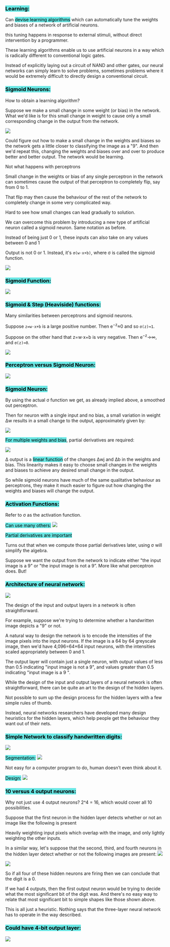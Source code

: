 ### <mark style="background: #69E7E4;">Learning:</mark>

Can <mark style="background: #69E7E4;">devise learning algorithms</mark> which can automatically tune the weights and biases of a network of artificial neurons.

this tuning happens in response to external stimuli, without direct intervention by a programmer.

These learning algorithms enable us to use artificial neurons in a way which is radically different to conventional logic gates.

Instead of explicitly laying out a circuit of NAND and other gates, our neural networks can simply learn to solve problems, sometimes problems where it would be extremely difficult to directly design a conventional circuit.

### <mark style="background: #69E7E4;">Sigmoid Neurons:</mark>

How to obtain a learning algorithm?

Suppose we make a small change in some weight (or bias) in the network. What we'd like is for this small change in weight to cause only a small corresponding change in the output from the network.

![](https://i.imgur.com/nmZNtbr.png)

Could figure out how to make a small change in the weights and biases so the network gets a little closer to classifying the image as a "9". And then we'd repeat this, changing the weights and biases over and over to produce better and better output. The network would be learning.

Not what happens with perceptrons

Small change in the weights or bias of any single perceptron in the network can sometimes cause the output of that perceptron to completely flip, say from 0 to 1.

That flip may then cause the behaviour of the rest of the network to completely change in some very complicated way.

Hard to see how small changes can lead gradually to solution.

We can overcome this problem by introducing a new type of artificial neuron called a sigmoid neuron. Same notation as before.

Instead of being just 0 or 1, these inputs can also take on any values between 0 and 1

Output is not 0 or 1. Instead, it's ``σ(w⋅x+b)``, where σ is called the sigmoid function.

![](https://i.imgur.com/97wraS6.png)

### <mark style="background: #69E7E4;">Sigmoid Function:</mark>

![](https://i.imgur.com/uPu37Ua.png)

### <mark style="background: #69E7E4;">Sigmoid & Step (Heaviside) functions:</mark>

Many similarities between perceptrons and sigmoid neurons.

Suppose ``z=w⋅x+b`` is a large positive number. Then e<sup>−z</sup>≈0 and so ``σ(z)≈1``.

Suppose on the other hand that z=w⋅x+b is very negative. Then e<sup>−z</sup>→∞, and ``σ(z)≈0``.

![](https://i.imgur.com/puJj3hN.png)

### <mark style="background: #69E7E4;">Perceptron versus Sigmoid Neuron:</mark>

![](https://i.imgur.com/c40OfmJ.png)

### <mark style="background: #69E7E4;">Sigmoid Neuron:</mark>

By using the actual σ function we get, as already implied above, a smoothed out perceptron.

Then for neuron with a single input and no bias, a small variation in weight Δw results in a small change to the output, approximately given by:

![](https://i.imgur.com/Kd8HVVl.png)

<mark style="background: #69E7E4;">For multiple weights and bias</mark>, partial derivatives are required:

![](https://i.imgur.com/gFLBlOL.png)

Δ output is a <mark style="background: #69E7E4;">linear function</mark> of the changes Δwj and Δb in the weights and bias. This linearity makes it easy to choose small changes in the weights and biases to achieve any desired small change in the output.

So while sigmoid neurons have much of the same qualitative behaviour as perceptrons, they make it much easier to figure out how changing the weights and biases will change the output.

### <mark style="background: #69E7E4;">Activation Functions:</mark>

Refer to σ as the activation function.

<mark style="background: #69E7E4;">Can use many others:</mark>
![](https://i.imgur.com/9UQi0Go.png)

<mark style="background: #69E7E4;">Partial derivatives are important</mark>

Turns out that when we compute those partial derivatives later, using σ will simplify the algebra.

Suppose we want the output from the network to indicate either "the input image is a 9" or "the input image is not a 9”. More like what perceptron does. But!

### <mark style="background: #69E7E4;">Architecture of neural network:</mark>

![](https://i.imgur.com/aSKaKBd.png)

The design of the input and output layers in a network is often straightforward.

For example, suppose we're trying to determine whether a handwritten image depicts a "9" or not.

A natural way to design the network is to encode the intensities of the image pixels into the input neurons. If the image is a 64 by 64 greyscale image, then we'd have 4,096=64×64 input neurons, with the intensities scaled appropriately between 0 and 1.

The output layer will contain just a single neuron, with output values of less than 0.5 indicating "input image is not a 9", and values greater than 0.5 indicating "input image is a 9 ".

While the design of the input and output layers of a neural network is often straightforward, there can be quite an art to the design of the hidden layers.

Not possible to sum up the design process for the hidden layers with a few simple rules of thumb.

Instead, neural networks researchers have developed many design heuristics for the hidden layers, which help people get the behaviour they want out of their nets.

### <mark style="background: #69E7E4;">Simple Network to classify handwritten digits:</mark>

![](https://i.imgur.com/BESo9CN.png)

<mark style="background: #69E7E4;">Segmentation:</mark>
![](https://i.imgur.com/EgV9xgm.png)

Not easy for a computer program to do, human doesn’t even think
about it.

<mark style="background: #69E7E4;">Design:</mark>
![](https://i.imgur.com/pJiG8Fc.png)

### <mark style="background: #69E7E4;">10 versus 4 output neurons:</mark>

Why not just use 4 output neurons? 2^4 = 16, which would cover all 10 possibilities.

Suppose that the first neuron in the hidden layer detects whether or not an image like the following is present

Heavily weighting input pixels which overlap with the image, and only lightly weighting the other inputs.

In a similar way, let's suppose that the second, third, and fourth neurons in the hidden layer detect whether or not the following images are present:
![](https://i.imgur.com/d0MiK0b.png)

![](https://i.imgur.com/plhXlTp.png)

So if all four of these hidden neurons are firing then we can conclude that the digit is a 0.

If we had 4 outputs, then the first output neuron would be trying to decide what the most significant bit of the digit was. And there's no easy way to relate that most significant bit to simple shapes like those shown above.

This is all just a heuristic. Nothing says that the three-layer neural network has to operate in the way described.

### <mark style="background: #69E7E4;">Could have 4-bit output layer:</mark>

![](https://i.imgur.com/60FhWui.png)
